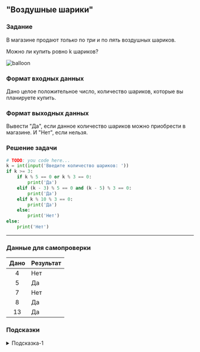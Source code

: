 ## "Воздушные шарики"

### Задание

В магазине продают *только* по *три* и по *пять* воздушных шариков.

Можно ли купить ровно k шариков?

![balloon](img/balloon.png)

### Формат входных данных

Дано целое положительное число, количество шариков, которые вы планируете купить.

### Формат выходных данных

Вывести "Да", если данное количество шариков можно приобрести в магазине. И "Нет", если нельзя.

### Решение задачи

```python
# TODO: you code here...
k = int(input('Введите количество шариков: '))
if k >= 3:
    if k % 5 == 0 or k % 3 == 0:
        print('Да')
    elif (k - 3) % 5 == 0 and (k - 5) % 3 == 0:
        print('Да')
    elif k % 10 % 3 == 0:
        print('Да')
    else:
        print('Нет')
else:
    print('Нет')
```

---

### Данные для самопроверки


| Дано | Результат |
| :--------: | -------------------- |
|    4    | Нет             |
|    5    | Да               |
|    7    | Нет             |
|    8    | Да               |
|    13    | Да               |

### Подсказки

<details>
<summary>Подсказка-1</summary>
Возьмите все значения покупаемых шариков(k) от 1 до 20 и проанализируйте результат
</details>
